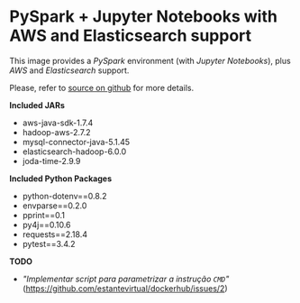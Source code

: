 # PySpark + Jupyter Notebooks with AWS and Elasticsearch support

This image provides a _PySpark_ environment (with _Jupyter Notebooks_), plus _AWS_ and _Elasticsearch_ support.

Please, refer to [source on github](https://github.com/estantevirtual/dockerhub/blob/master/pyspark/Dockerfile) for
more details.

**Included JARs**

- aws-java-sdk-1.7.4
- hadoop-aws-2.7.2
- mysql-connector-java-5.1.45
- elasticsearch-hadoop-6.0.0
- joda-time-2.9.9

**Included Python Packages**

- python-dotenv==0.8.2
- envparse==0.2.0
- pprint==0.1
- py4j==0.10.6
- requests==2.18.4
- pytest==3.4.2

**TODO**

- _"Implementar script para parametrizar a instrução `CMD`"_ (https://github.com/estantevirtual/dockerhub/issues/2)
